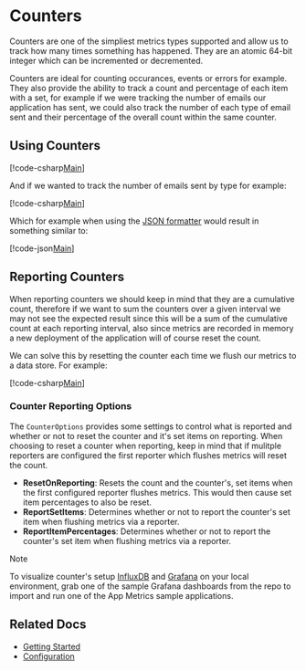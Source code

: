 # Counters

Counters are one of the simpliest metrics types supported and allow us to track how many times something has happened. They are an atomic 64-bit integer which can be incremented or decremented.

Counters are ideal for counting occurances, events or errors for example. They also provide the ability to track a count and percentage of each item with a set, for example if we were tracking the number of emails our application has sent, we could also track the number of each type of email sent and their percentage of the overall count within the same counter.

## Using Counters

[!code-csharp[Main](../../src/samples/AppMetrics.Metric.Code.Snippets/Counters.cs?start=3&end=12)]

And if we wanted to track the number of emails sent by type for example:

[!code-csharp[Main](../../src/samples/AppMetrics.Metric.Code.Snippets/Counters.cs?start=16&end=24)]

Which for example when using the [JSON formatter](../intro.md#configuring-a-web-host) would result in something similar to:

[!code-json[Main](../../src/samples/App.Metrics.Formatters.Json.Samples/CounterExample.json)]    

## Reporting Counters

When reporting counters we should keep in mind that they are a cumulative count, therefore if we want to sum the counters over a given interval we may not see the expected result since this will be a sum of the cumulative count at each reporting interval, also since metrics are recorded in memory a new deployment of the application will of course reset the count.  

We can solve this by resetting the counter each time we flush our metrics to a data store. For example:

[!code-csharp[Main](../../src/samples/AppMetrics.Metric.Code.Snippets/Counters.cs?start=28&end=28)]

### Counter Reporting Options

The `CounterOptions` provides some settings to control what is reported and whether or not to reset the counter and it's set items on reporting. When choosing to reset a counter when reporting, keep in mind that if mulitple reporters are configured the first reporter which flushes metrics will reset the count.

- **ResetOnReporting**: Resets the count and the counter's, set items when the first configured reporter flushes metrics. This would then cause set item percentages to also be reset.
- **ReportSetItems**: Determines whether or not to report the counter's set item when flushing metrics via a reporter.
- **ReportItemPercentages**: Determines whether or not to report the counter's set item when flushing metrics via a reporter.

> [!NOTE]
> To visualize counter's setup [InfluxDB](https://www.influxdata.com/time-series-platform/influxdb/) and [Grafana](https://grafana.net/) on your local environment, grab one of the sample Grafana dashboards from the repo to import and run one of the App Metrics sample applications.

## Related Docs

- [Getting Started](../intro.md#measuring-application-metrics)
- [Configuration](../fundamentals/configuration.md)